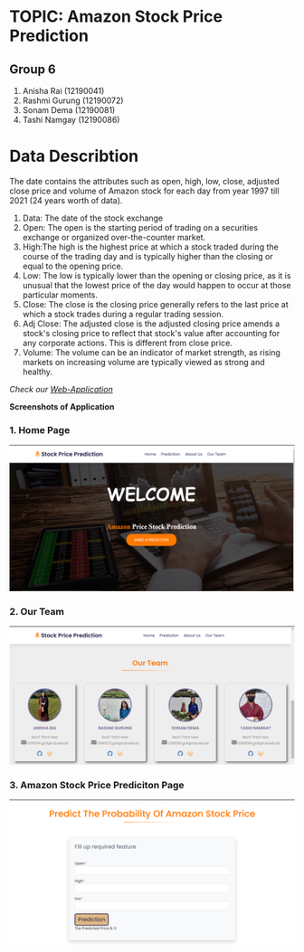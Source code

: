 # TOPIC: Amazon Stock Price Prediction
## Group 6
1. Anisha Rai (12190041)
2. Rashmi Gurung (12190072)
3. Sonam Dema (12190081)
4. Tashi Namgay (12190086)

# Data Describtion
The date contains the attributes such as open, high, low, close, adjusted close price and volume of Amazon stock for each day from year 1997 till 2021 (24 years worth of data).
1. Data: The date of the stock exchange
2. Open: The open is the starting period of trading on a securities exchange or organized over-the-counter market.
3. High:The high is the highest price at which a stock traded during the course of the trading day and is typically higher than the closing or equal to the opening price.
4. Low: The low is typically lower than the opening or closing price, as it is unusual that the lowest price of the day would happen to occur at those particular moments.
5. Close: The close is the closing price generally refers to the last price at which a stock trades during a regular trading session.
6. Adj Close: The adjusted close is the adjusted closing price amends a stock's closing price to reflect that stock's value after accounting for any corporate actions. This is different from close price.
7. Volume: The volume can be an indicator of market strength, as rising markets on increasing volume are typically viewed as strong and healthy.


*Check our [Web-Application](https://amazon-stock-price-prediction.herokuapp.com)*

**Screenshots of Application**

### 1. Home Page

<img src='https://github.com/Rushme-G/Mini-Project/blob/master/Images/PAGE1.png'>

### 2. Our Team

<img src='https://github.com/Rushme-G/Mini-Project/blob/master/Images/PAGE3.png'>

### 3. Amazon Stock Price Prediciton Page
<img src='https://github.com/Rushme-G/Mini-Project/blob/master/Images/PAGE2.png'>

